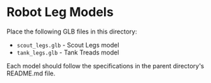 # Robot Leg Models

Place the following GLB files in this directory:

- `scout_legs.glb` - Scout Legs model
- `tank_legs.glb` - Tank Treads model

Each model should follow the specifications in the parent directory's README.md file. 